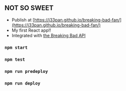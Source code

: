 ## NOT SO SWEET

- Publish at [https://j33pan.github.io/breaking-bad-fan/](https://j33pan.github.io/breaking-bad-fan/)
- My first React app!!
- Integrated with [the Breaking Bad API](https://breakingbadapi.com/documentation)

### `npm start`

### `npm test`

### `npm run predeploy`

### `npm run deploy`
